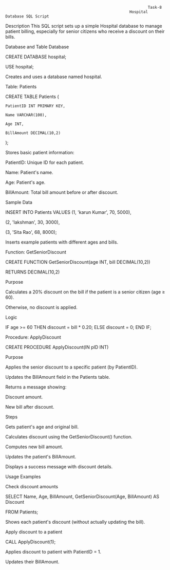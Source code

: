                                                                   Task-8
                                                          Hospital Database SQL Script
 Description
This SQL script sets up a simple Hospital database to manage patient billing, especially for senior citizens who receive a discount on their bills.

 Database and Table
Database

CREATE DATABASE hospital;

USE hospital;

Creates and uses a database named hospital.

Table: Patients

CREATE TABLE Patients (

    PatientID INT PRIMARY KEY,
    
    Name VARCHAR(100),
    
    Age INT,
    
    BillAmount DECIMAL(10,2)
);

Stores basic patient information:

PatientID: Unique ID for each patient.

Name: Patient's name.

Age: Patient's age.

BillAmount: Total bill amount before or after discount.

Sample Data

INSERT INTO Patients VALUES
(1, 'karun Kumar', 70, 5000),

(2, 'lakshman', 30, 3000),

(3, 'Sita Rao', 68, 8000);

Inserts example patients with different ages and bills.

 Function: GetSeniorDiscount

CREATE FUNCTION GetSeniorDiscount(age INT, bill DECIMAL(10,2))

RETURNS DECIMAL(10,2)

Purpose

Calculates a 20% discount on the bill if the patient is a senior citizen (age ≥ 60).

Otherwise, no discount is applied.

Logic

IF age >= 60 THEN discount = bill * 0.20; ELSE discount = 0; END IF;

 Procedure: ApplyDiscount
 
CREATE PROCEDURE ApplyDiscount(IN pID INT)

Purpose

Applies the senior discount to a specific patient (by PatientID).

Updates the BillAmount field in the Patients table.

Returns a message showing:

Discount amount.

New bill after discount.

Steps

Gets patient's age and original bill.

Calculates discount using the GetSeniorDiscount() function.

Computes new bill amount.

Updates the patient's BillAmount.

Displays a success message with discount details.

 Usage Examples
 
Check discount amounts

SELECT Name, Age, BillAmount, GetSeniorDiscount(Age, BillAmount) AS Discount

FROM Patients;

Shows each patient's discount (without actually updating the bill).

Apply discount to a patient

CALL ApplyDiscount(1);

Applies discount to patient with PatientID = 1.

Updates their BillAmount.
